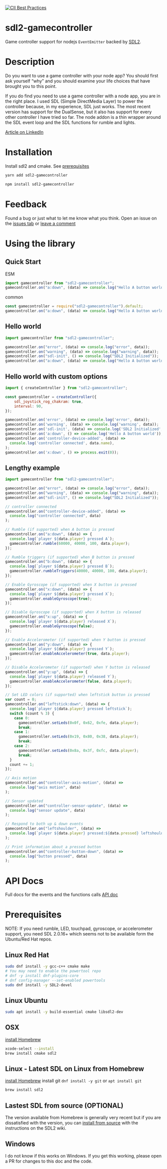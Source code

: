 [![CII Best Practices](https://bestpractices.coreinfrastructure.org/projects/5838/badge)](https://bestpractices.coreinfrastructure.org/projects/5838)

# sdl2-gamecontroller

Game controller support for nodejs `EventEmitter` backed by [SDL2](https://www.libsdl.org/).
# Description

Do you want to use a game controller with your node app? You should first ask yourself “why” and you should examine your life choices that have brought you to this point.

If you do find you need to use a game controller with a node app, you are in the right place. I used SDL (Simple DirectMedia Layer) to power the controller because, in my experience, SDL just works. The most recent version has support for the DualSense, but it also has support for every other controller I have tried so far. The node addon is a thin wrapper around the SDL event loop and the SDL functions for rumble and lights.

[Article on LinkedIn](https://www.linkedin.com/pulse/how-use-sdl-powered-game-controller-nodejs-david-nixon)

# Installation

Install sdl2 and cmake. See [prerequisites](#Prerequisites)

```sh
yarn add sdl2-gamecontroller
```

```sh
npm install sdl2-gamecontroller
```
# Feedback

Found a bug or just what to let me know what you think. Open an issue on the [issues tab](https://github.com/IBM/sdl2-gamecontroller/issues) or [leave a comment](https://github.com/IBM/sdl2-gamecontroller/issues/9)

# Using the library

## Quick Start

ESM
```javascript
import gamecontroller from "sdl2-gamecontroller";
gamecontroller.on("a:down", (data) => console.log("Hello A button world"));
```

common
```javascript
const gamecontroller = require("sdl2-gamecontroller").default;
gamecontroller.on("a:down", (data) => console.log("Hello A button world"));
```

## Hello world

```js
import gamecontroller from "sdl2-gamecontroller";

gamecontroller.on("error", (data) => console.log("error", data));
gamecontroller.on("warning", (data) => console.log("warning", data));
gamecontroller.on("sdl-init", () => console.log("SDL2 Initialized"));
gamecontroller.on("a:down", (data) => console.log("Hello A button world"));
```

## Hello world with custom options

```js
import { createController } from "sdl2-gamecontroller";

const gamecontroller = createController({
    sdl_joystick_rog_chakram: true,
    interval: 90,
});

gamecontroller.on('error', (data) => console.log('error', data));
gamecontroller.on('warning', (data) => console.log('warning', data));
gamecontroller.on('sdl-init', (data) => console.log('SDL2 Initialized', data));
gamecontroller.on('a:down', () => console.log('Hello A button world'));
gamecontroller.on('controller-device-added', (data) =>
  console.log('controller connected', data.name),
);
gamecontroller.on('x:down', () => process.exit(0));
```

## Lengthy example

```js
import gamecontroller from "sdl2-gamecontroller";

gamecontroller.on("error", (data) => console.log("error", data));
gamecontroller.on("warning", (data) => console.log("warning", data));
gamecontroller.on("sdl-init", () => console.log("SDL2 Initialized"));

// controller connected
gamecontroller.on("controller-device-added", (data) =>
  console.log("controller connected", data)
);

// Rumble (if supported) when A button is pressed
gamecontroller.on("a:down", (data) => {
  console.log(`player ${data.player} pressed A`);
  gamecontroller.rumble(60000, 40000, 100, data.player);
});

// Rumble triggers (if supported) when B button is pressed
gamecontroller.on("b:down", (data) => {
  console.log(`player ${data.player} pressed B`);
  gamecontroller.rumbleTriggers(40000, 40000, 100, data.player);
});

// Enable Gyroscope (if supported) when X button is pressed
gamecontroller.on("x:down", (data) => {
  console.log(`player ${data.player} pressed X`);
  gamecontroller.enableGyroscope(true);
});

// Disable Gyroscope (if supported) when X button is released
gamecontroller.on("x:up", (data) => {
  console.log(`player ${data.player} released X`);
  gamecontroller.enableGyroscope(false);
});

// Enable Accelerometer (if supported) when Y button is pressed
gamecontroller.on("y:down", (data) => {
  console.log(`player ${data.player} pressed Y`);
  gamecontroller.enableAccelerometer(true, data.player);
});

// Disable Accelerometer (if supported) when Y button is released
gamecontroller.on("y:up", (data) => {
  console.log(`player ${data.player} released Y`);
  gamecontroller.enableAccelerometer(false, data.player);
});

// Set LED colors (if supported) when leftstick button is pressed
var count = 0;
gamecontroller.on("leftstick:down", (data) => {
  console.log(`player ${data.player} pressed leftstick`);
  switch (count % 3) {
    case 0:
      gamecontroller.setLeds(0x0f, 0x62, 0xfe, data.player);
      break;
    case 1:
      gamecontroller.setLeds(0x19, 0x80, 0x38, data.player);
      break;
    case 2:
      gamecontroller.setLeds(0x8a, 0x3f, 0xfc, data.player);
      break;
  }
  count += 1;
});

// Axis motion
gamecontroller.on("controller-axis-motion", (data) =>
  console.log("axis motion", data)
);

// Sensor updated
gamecontroller.on("controller-sensor-update", (data) =>
  console.log("sensor update", data)
);

// Respond to both up & down events
gamecontroller.on("leftshoulder", (data) =>
  console.log(`player ${data.player} pressed:${data.pressed} leftshoulder`)
);

// Print information about a pressed button
gamecontroller.on("controller-button-down", (data) =>
  console.log("button pressed", data)
);
```

# API Docs

Full docs for the events and the functions calls
[API doc](docs/API.md)

# Prerequisites

NOTE: If you need rumble, LED, touchpad, gyroscope, or accelerometer support, you need SDL 2.0.16+ which seems not to be available form the Ubuntu/Red Hat repos.

## Linux **Red Hat**

```sh
sudo dnf install -y gcc-c++ cmake make
# You may need to enable the powertool repo
# dnf -y install dnf-plugins-core
# dnf config-manager --set-enabled powertools
sudo dnf install -y SDL2-devel
```

## Linux **Ubuntu**

```sh
sudo apt install -y build-essential cmake libsdl2-dev
```

## OSX

[install Homebrew](https://brew.sh/)

```sh
xcode-select --install
brew install cmake sdl2
```

## Linux - Latest SDL on Linux from Homebrew

[install Homebrew](https://brew.sh/)
install git `dnf install -y git` or `apt install git`

```sh
brew install sdl2
```

## Lastest SDL from source (OPTIONAL)

The version available from Homebrew is generally very recent but if you are dissatisfied with the version, you can [install from source](https://wiki.libsdl.org/Installation) with the instructions on the SDL2 wiki.

## Windows

I do not know if this works on Windows. If you get this working, please open a PR for changes to this doc and the code.
